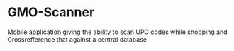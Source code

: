 # GMO-Scanner
Mobile application giving the ability to scan UPC codes while shopping and Crossrefference that against a central database
